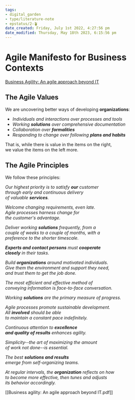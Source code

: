```yaml
---
tags: 
- digital_garden
- type/literature-note
- epstatus/2-🪴
date_created: Friday, July 1st 2022, 4:27:56 pm
date_modified: Thursday, May 18th 2023, 6:15:56 pm
---
```

# Agile Manifesto for Business Contexts
[Business Agility: An agile approach beyond IT](https://www.nagarro.com/en/blog/agile-manifesto-achieving-business-agility)

## The Agile Values

We are uncovering better ways of developing **organizations**:

+ _Individuals and interactions over processes and tools_  
+ _Working **solutions** over comprehensive documentation_  
+ _Collaboration over **formalities**_  
+ _Responding to change over following **plans and habits**_

That is, while there is value in the items on the right,  
we value the items on the left more.

## The Agile Principles

We follow these principles:

_Our highest priority is to satisfy **our** customer_  
_through early and continuous delivery_  
_of valuable **services**._

_Welcome changing requirements, even late._  
_Agile processes harness change for_  
_the customer's advantage._

_Deliver working **solutions** frequently, from a_  
_couple of weeks to a couple of months, with a_  
_preference to the shorter timescale._

_**Experts and contact persons** must **cooperate**_  
_**closely** in their tasks._

_Build **organizations** around motivated individuals._  
_Give them the environment and support they need,_  
_and trust them to get the job done._

_The most efficient and effective method of_  
_conveying information is face-to-face conversation._

_Working **solutions** are the primary measure of progress._

_Agile processes promote sustainable development._  
_All **involved** should be able_  
_to maintain a constant pace indefinitely._

_Continuous attention to **excellence**_  
_**and quality of results** enhances agility._

_Simplicity--the art of maximizing the amount_  
_of work not done--is essential._

_The best **solutions and results**_  
_emerge from self-organizing teams._

_At regular intervals, the **organization** reflects on how_  
_to become more effective, then tunes and adjusts_  
_its behavior accordingly._


[[Business agility: An agile approach beyond IT.pdf]]
